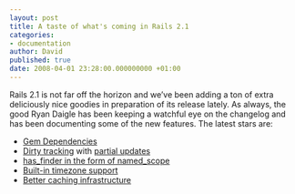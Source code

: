 ```yaml
---
layout: post
title: A taste of what's coming in Rails 2.1
categories:
- documentation
author: David
published: true
date: 2008-04-01 23:28:00.000000000 +01:00
---
```

<p>Rails 2.1 is not far off the horizon and we&#8217;ve been adding a ton of extra deliciously nice goodies in preparation of its release lately. As always, the good Ryan Daigle has been keeping a watchful eye on the changelog and has been documenting some of the new features. The latest stars are:</p>
<ul>
	<li><a href="http://ryandaigle.com/articles/2008/4/1/what-s-new-in-edge-rails-gem-dependencies">Gem Dependencies</a></li>
	<li><a href="http://ryandaigle.com/articles/2008/3/31/what-s-new-in-edge-rails-dirty-objects">Dirty tracking</a> with <a href="http://ryandaigle.com/articles/2008/4/1/what-s-new-in-edge-rails-partial-updates">partial updates</a></li>
	<li><a href="http://ryandaigle.com/articles/2008/3/24/what-s-new-in-edge-rails-has-finder-functionality">has_finder in the form of named_scope</a></li>
	<li><a href="http://ryandaigle.com/articles/2008/1/25/what-s-new-in-edge-rails-easier-timezones">Built-in timezone support</a></li>
	<li><a href="http://ryandaigle.com/articles/2007/12/19/what-s-new-in-edge-rails-pluggable-controller-caching">Better caching infrastructure</a></li>
</ul>